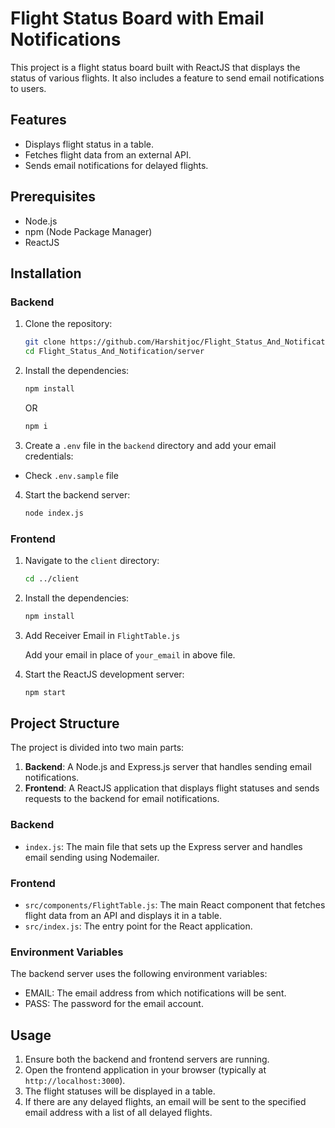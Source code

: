 # Flight Status Board with Email Notifications

This project is a flight status board built with ReactJS that displays the status of various flights. It also includes a feature to send email notifications to users.

## Features

- Displays flight status in a table.
- Fetches flight data from an external API.
- Sends email notifications for delayed flights.

## Prerequisites

- Node.js
- npm (Node Package Manager)
- ReactJS

## Installation

### Backend

1. Clone the repository:

    ```bash
    git clone https://github.com/Harshitjoc/Flight_Status_And_Notification.git
    cd Flight_Status_And_Notification/server
    ```

2. Install the dependencies:

    ```bash
    npm install
    ```
    OR
    ```bash
    npm i
    ```

3. Create a `.env` file in the `backend` directory and add your email credentials:

- Check `.env.sample` file

4. Start the backend server:

    ```bash
    node index.js
    ```

### Frontend

1. Navigate to the `client` directory:

    ```bash
    cd ../client
    ```

2. Install the dependencies:

    ```bash
    npm install
    ```

3. Add Receiver Email in `FlightTable.js`

    Add your email in place of `your_email` in above file.

4. Start the ReactJS development server:

    ```bash
    npm start
    ```

## Project Structure

The project is divided into two main parts:

1. **Backend**: A Node.js and Express.js server that handles sending email notifications.
2. **Frontend**: A ReactJS application that displays flight statuses and sends requests to the backend for email notifications.

### Backend

- `index.js`: The main file that sets up the Express server and handles email sending using Nodemailer.

### Frontend

- `src/components/FlightTable.js`: The main React component that fetches flight data from an API and displays it in a table.
- `src/index.js`: The entry point for the React application.

### Environment Variables
The backend server uses the following environment variables:

- EMAIL: The email address from which notifications will be sent.
- PASS: The password for the email account.

## Usage

1. Ensure both the backend and frontend servers are running.
2. Open the frontend application in your browser (typically at `http://localhost:3000`).
3. The flight statuses will be displayed in a table.
4. If there are any delayed flights, an email will be sent to the specified email address with a list of all delayed flights.

